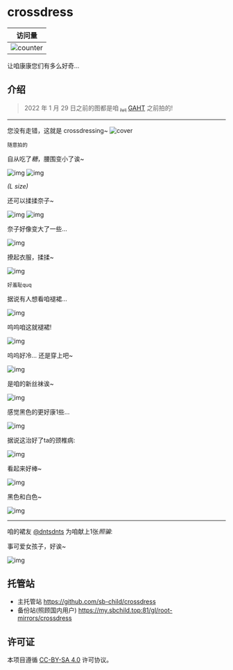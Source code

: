 # crossdress

| 访问量                                                          |
| --------------------------------------------------------------- |
| ![counter](https://sbc-io.xyz:81/_sbcounter/crossdress/rw/card) |

让咱康康您们有多么好奇...

## 介绍

> 2022 年 1 月 29 日之前的图都是咱<sub> ~~hrt~~ </sub> [GAHT](https://zh.wikipedia.org/wiki/%E6%80%A7%E5%88%AB%E8%82%AF%E5%AE%9A%E6%BF%80%E7%B4%A0%E6%B2%BB%E7%96%97) 之前拍的!

---

您没有走错，这就是 crossdressing~
![cover](./img/IMG_20211231_181814.jpg)

<sub>随意拍的</sub>

自从吃了*糖*，腰围变小了诶~

![img](./img/photo_2022-05-06_14-35-15.jpg)
![img](./img/photo_2022-05-06_14-35-38.jpg)

_(L size)_

还可以揉揉奈子~

![img](./img/photo_2022-05-06_14-35-31.jpg)
![img](./img/photo_2022-05-06_14-35-49.jpg)

奈子好像变大了一些...

![img](./img/IMG_20220613_135959.jpg)

撩起衣服，揉揉~

![img](./img/IMG_20220613_140101.png)

<sub>好羞耻quq</sub>

据说有人想看咱褪裙...

![img](./img/IMG20220613141131.png)

呜呜咱这就褪裙!

![img](./img/photo_2022-06-13_14-17-30_1.png)

呜呜好冷... 还是穿上吧~

![img](./img/IMG20220618223157_1.jpg)

是咱的新丝袜诶~

![img](./img/IMG20220717170150.jpg)

感觉黑色的更好康1些...

![img](./img/IMG20220717170406.jpg)

据说这治好了ta的颈椎病:

![img](./img/IMG20220717214735.jpg)

看起来好棒~

![img](./img/IMG_20220804_154023.jpg)

黑色和白色~

![img](./img/photo_2023-05-02_16-11-18.jpg)

---

咱的裙友 [@dntsdnts](https://github.com/dntsdnts) 为咱献上1张*照骗*:

事可爱女孩子，好诶~

![img](./img/qrqr/IMG_20220522_083721_994.jpg)

## 托管站

- 主托管站 https://github.com/sb-child/crossdress
- 备份站(照顾国内用户) https://my.sbchild.top:81/gl/root-mirrors/crossdress

## 许可证

本项目遵循 [CC-BY-SA 4.0](https://creativecommons.org/licenses/by-sa/4.0/) 许可协议。
